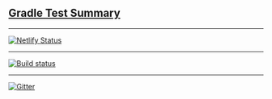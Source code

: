 ## [Gradle Test Summary](https://fqa-9-thesis-gradle-report.vercel.app/)

---
[![Netlify Status](https://api.netlify.com/api/v1/badges/4d956f2f-b0e6-402f-89c0-4177fa266f41/deploy-status)](https://app.netlify.com/sites/fqa-9-thesis-gradle-report/deploys)

---
[![Build status](https://ci.appveyor.com/api/projects/status/xoa9fkg0cndn2rrt?svg=true)](https://ci.appveyor.com/project/Cliffart44/fqa-9-thesis)

---
[![Gitter](https://badges.gitter.im/Cliffart44/community.svg)](https://gitter.im/Cliffart44/community?utm_source=badge&utm_medium=badge&utm_campaign=pr-badge)
